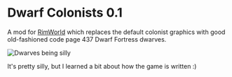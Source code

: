 # Dwarf Colonists 0.1

A mod for [RimWorld](http://rimworldgame.com/) which replaces the default colonist graphics with good old-fashioned code page 437 Dwarf Fortress dwarves.

![Dwarves being silly](https://mispy.me/image/dwarfcolonists.jpg)

It's pretty silly, but I learned a bit about how the game is written :)

